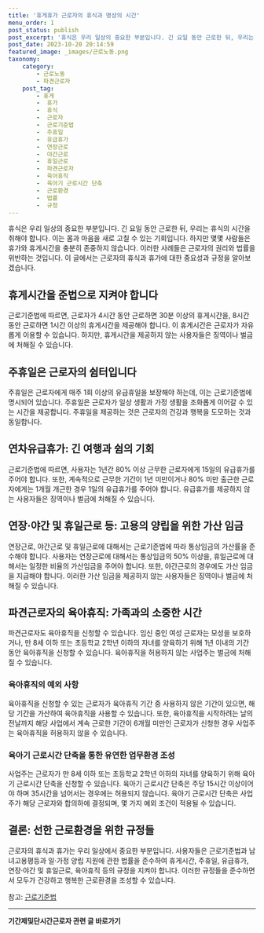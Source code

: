 ```yaml
---
title: '휴게휴가 근로자의 휴식과 명상의 시간'
menu_order: 1
post_status: publish
post_excerpt: '휴식은 우리 일상의 중요한 부분입니다. 긴 요일 동안 근로한 뒤, 우리는 휴식의 시간을 취해야 합니다. 이는 몸과 마음을 새로 고칠 수 있는 기회입니다. 하지만 몇몇 사람들은 휴가와 휴게시간을 충분히 존중하지 않습니다. 이러한 사례들은 근로자의 권리와 법률을 위반하는 것입니다. 이 글에서는 근로자의 휴식과 휴가에 대한 중요성과 규정을 알아보겠습니다.'
post_date: 2023-10-20 20:14:59
featured_image: _images/근로노동.png
taxonomy:
    category:
        - 근로노동
        - 파견근로자
    post_tag:
        - 휴게
        -  휴가
        -  휴식
        -  근로자
        -  근로기준법
        -  주휴일
        -  유급휴가
        -  연장근로
        -  야간근로
        -  휴일근로
        -  파견근로자
        -  육아휴직
        -  육아기 근로시간 단축
        -  근로환경
        -  법률
        -  규정
---
```



휴식은 우리 일상의 중요한 부분입니다. 긴 요일 동안 근로한 뒤, 우리는 휴식의 시간을 취해야 합니다. 이는 몸과 마음을 새로 고칠 수 있는 기회입니다. 하지만 몇몇 사람들은 휴가와 휴게시간을 충분히 존중하지 않습니다. 이러한 사례들은 근로자의 권리와 법률을 위반하는 것입니다. 이 글에서는 근로자의 휴식과 휴가에 대한 중요성과 규정을 알아보겠습니다.

## 휴게시간을 준법으로 지켜야 합니다
근로기준법에 따르면, 근로자가 4시간 동안 근로하면 30분 이상의 휴게시간을, 8시간 동안 근로하면 1시간 이상의 휴게시간을 제공해야 합니다. 이 휴게시간은 근로자가 자유롭게 이용할 수 있습니다. 하지만, 휴게시간을 제공하지 않는 사용자들은 징역이나 벌금에 처해질 수 있습니다.

## 주휴일은 근로자의 쉼터입니다
주휴일은 근로자에게 매주 1회 이상의 유급휴일을 보장해야 하는데, 이는 근로기준법에 명시되어 있습니다. 주휴일은 근로자가 일상 생활과 가정 생활을 조화롭게 이어갈 수 있는 시간을 제공합니다. 주휴일을 제공하는 것은 근로자의 건강과 행복을 도모하는 것과 동일합니다.

## 연차유급휴가: 긴 여행과 쉼의 기회
근로기준법에 따르면, 사용자는 1년간 80% 이상 근무한 근로자에게 15일의 유급휴가를 주어야 합니다. 또한, 계속적으로 근무한 기간이 1년 미만이거나 80% 미만 출근한 근로자에게는 1개월 개근한 경우 1일의 유급휴가를 주어야 합니다. 유급휴가를 제공하지 않는 사용자들은 징역이나 벌금에 처해질 수 있습니다.

## 연장·야간 및 휴일근로 등: 고용의 양립을 위한 가산 임금
연장근로, 야간근로 및 휴일근로에 대해서는 근로기준법에 따라 통상임금의 가산률을 준수해야 합니다. 사용자는 연장근로에 대해서는 통상임금의 50% 이상을, 휴일근로에 대해서는 일정한 비율의 가산임금을 주어야 합니다. 또한, 야간근로의 경우에도 가산 임금을 지급해야 합니다. 이러한 가산 임금을 제공하지 않는 사용자들은 징역이나 벌금에 처해질 수 있습니다.

## 파견근로자의 육아휴직: 가족과의 소중한 시간

파견근로자도 육아휴직을 신청할 수 있습니다. 임신 중인 여성 근로자는 모성을 보호하거나, 만 8세 이하 또는 초등학교 2학년 이하의 자녀를 양육하기 위해 1년 이내의 기간 동안 육아휴직을 신청할 수 있습니다. 육아휴직을 허용하지 않는 사업주는 벌금에 처해질 수 있습니다.

### 육아휴직의 예외 사항
육아휴직을 신청할 수 있는 근로자가 육아휴직 기간 중 사용하지 않은 기간이 있으면, 해당 기간을 가산하여 육아휴직을 사용할 수 있습니다. 또한, 육아휴직을 시작하려는 날의 전날까지 해당 사업에서 계속 근로한 기간이 6개월 미만인 근로자가 신청한 경우 사업주는 육아휴직을 허용하지 않을 수 있습니다.

### 육아기 근로시간 단축을 통한 유연한 업무환경 조성

사업주는 근로자가 만 8세 이하 또는 초등학교 2학년 이하의 자녀를 양육하기 위해 육아기 근로시간 단축을 신청할 수 있습니다. 육아기 근로시간 단축은 주당 15시간 이상이어야 하며 35시간을 넘어서는 경우에는 허용되지 않습니다. 육아기 근로시간 단축은 사업주가 해당 근로자와 합의하에 결정되며, 몇 가지 예외 조건이 적용될 수 있습니다.

## 결론: 선한 근로환경을 위한 규정들
근로자의 휴식과 휴가는 우리 일상에서 중요한 부분입니다. 사용자들은 근로기준법과 남녀고용평등과 일·가정 양립 지원에 관한 법률을 준수하여 휴게시간, 주휴일, 유급휴가, 연장·야간 및 휴일근로, 육아휴직 등의 규정을 지켜야 합니다. 이러한 규정들을 준수하면서 모두가 건강하고 행복한 근로환경을 조성할 수 있습니다.

참고: [근로기준법](https://www.law.go.kr/%ED%96%89%EB%B3%B5%EB%AC%B8%EA%B0%9C%EC%B2%B4/%EA%B7%BC%EB%A1%9C%EA%B8%B0%EC%A4%80%EB%B2%95)
<!-- wp:separator -->
<hr class="wp-block-separator has-alpha-channel-opacity"/>
<!-- /wp:separator -->

<!-- wp:group {"backgroundColor":"base","layout":{"type":"constrained"}} -->
<div class="wp-block-group has-base-background-color has-background"><!-- wp:paragraph {"align":"center","fontSize":"medium"} -->
<p class="has-text-align-center has-large-font-size"><strong>기간제및단시간근로자 관련 글 바로가기</strong></p>
<!-- /wp:paragraph -->


<!-- wp:latest-posts
{"categories":[{"id":10536,"count":19,"description":"","link":"https://uknowlaw.com/category/%ea%b8%b0%ea%b0%84%ec%a0%9c%eb%b0%8f%eb%8b%a8%ec%8b%9c%ea%b0%84%ea%b7%bc%eb%a1%9c%ec%9e%90/","name":"기간제및단시간근로자","slug":"기간제및단시간근로자","taxonomy":"category","parent":0,"meta":[],"_links":{"self":[{"href":"https://uknowlaw.com/wp-json/wp/v2/categories/10536"}],"collection":[{"href":"https://uknowlaw.com/wp-json/wp/v2/categories"}],"about":[{"href":"https://uknowlaw.com/wp-json/wp/v2/taxonomies/category"}],"wp:post_type":[{"href":"https://uknowlaw.com/wp-json/wp/v2/posts?categories=10536"}],"curies":[{"name":"wp","href":"https://api.w.org/{rel}","templated":true}]}}],"postsToShow":100,"excerptLength":28,"postLayout":"grid","columns":2,"featuredImageAlign":"left","featuredImageSizeSlug":"large","fontSize":18px} /--></div>
<!-- /wp:group -->